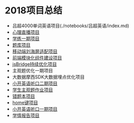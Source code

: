 # 2018项目总结
- 吕超4000单词英语项目(./notebooks/吕超英语/index.md)
- [心理直播项目](./notebooks/心理直播/index.md)
- [学练一期项目](./notebooks/学练一期.md)
- [题库项目](https://github.com/yjh30/ckeditor-mathjax-test)
- [移动端刘海屏适配项目](https://github.com/yjh30/fit-fringe-mobile)
- [前端模块化组件建设项目](https://github.com/yjh30/fe-module-component-construction)
- [jsBridge持续优化项目](https://github.com/yjh30/kkl-webview-jsbridge-notebook)
- 主观题优化一期项目
- 大数据摩西SDK大数据埋点优化项目
- [小开英语听口二期项目](./notebooks/小开英语听口二期项目.md)
- [学生主观题作业项目](./notebooks/学生主观题作业项目.md)
- [错题本项目](./notebooks/错题本项目.md)
- [home键项目](./notebooks/home键项目.md)
- [小开英语听口一期项目](./notebooks/小开英语听口一期项目.md)
- [学情报告项目](./notebooks/学情报告.md)
